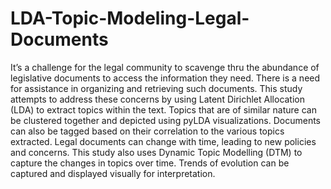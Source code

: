 # LDA-Topic-Modeling-Legal-Documents
It’s a challenge for the legal community to scavenge thru the abundance of legislative documents to access the information they need. There is a need for assistance in organizing and retrieving such documents. This study attempts to address these concerns by using Latent Dirichlet Allocation (LDA) to extract topics within the text. Topics that are of similar nature can be clustered together and depicted using pyLDA visualizations. Documents can also be tagged based on their correlation to the various topics extracted.   Legal documents can change with time, leading to new policies and concerns. This study also uses Dynamic Topic Modelling (DTM) to capture the changes in topics over time. Trends of evolution can be captured and displayed visually for interpretation. 
